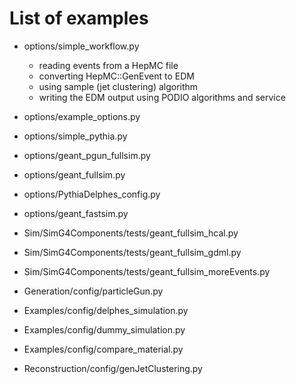 List of examples
====

* options/simple_workflow.py
  * reading events from a HepMC file
  * converting HepMC::GenEvent to EDM
  * using sample (jet clustering) algorithm
  * writing the EDM output using PODIO algorithms and service
* options/example_options.py
* options/simple_pythia.py
* options/geant_pgun_fullsim.py
* options/geant_fullsim.py
* options/PythiaDelphes_config.py
* options/geant_fastsim.py


* Sim/SimG4Components/tests/geant_fullsim_hcal.py
* Sim/SimG4Components/tests/geant_fullsim_gdml.py
* Sim/SimG4Components/tests/geant_fullsim_moreEvents.py

* Generation/config/particleGun.py
* Examples/config/delphes_simulation.py
* Examples/config/dummy_simulation.py
* Examples/config/compare_material.py
* Reconstruction/config/genJetClustering.py
